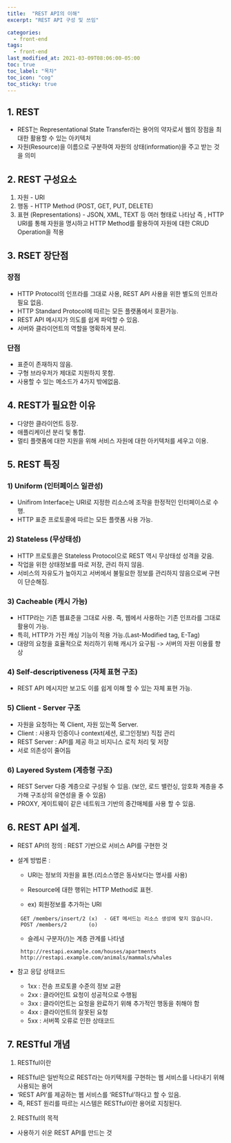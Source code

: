 ```yaml
---
title:  "REST API의 이해"
excerpt: "REST API 구성 및 쓰임"

categories:
  - front-end
tags:
  - front-end
last_modified_at: 2021-03-09T08:06:00-05:00
toc: true
toc_label: "목차"
toc_icon: "cog"
toc_sticky: true
---
```

## 1. REST
 - REST는 Representational State Transfer라는 용어의 약자로서 웹의 장점을 최대한 활용할 수 있는 아키텍처
 - 자원(Resource)을 이름으로 구분하여 자원의 상태(information)을 주고 받는 것을 의미

## 2. REST 구성요소
  1. 자원 - URI
  2. 행동 - HTTP Method (POST, GET, PUT, DELETE)
  3. 표현 (Representations) - JSON, XML, TEXT 등 여러 형태로 나타남
  즉 , HTTP URI를 통해 자원을 명시하고 HTTP Method를 활용하여 자원에 대한 CRUD Operation을 적용

## 3. RSET 장단점
### 장점
 - HTTP Protocol의 인프라를 그대로 사용, REST API 사용을 위한 별도의 인프라 필요 없음.
 - HTTP Standard Protocol에 따르는 모든 플랫폼에서 호환가능.
 - REST API 메시지가 의도를 쉽게 파악할 수 있음.
 - 서버와 클라이언트의 역할을 명확하게 분리.

### 단점
 - 표준이 존재하지 않음.
 - 구형 브라우저가 제대로 지원하지 못함.
 - 사용할 수 있는 메소드가 4가지 밖에없음.

## 4. REST가 필요한 이유
 - 다양한 클라이언트 등장.
 - 애플리케이션 분리 및 통합.
 - 멀티 플랫폼에 대한 지원을 위해 서비스 자원에 대한 아키텍처를 세우고 이용.

## 5. REST 특징
### 1) Uniform (인터페이스 일관성)
  - Unifirom Interface는 URI로 지정한 리소스에 조작을 한정적인 인터페이스로 수행.
  - HTTP 표준 프로토콜에 따르는 모든 플랫폼 사용 가능.

### 2) Stateless (무상태성)
 - HTTP 프로토콜은 Stateless Protocol으로 REST 역시 무상태성 성격을 갖음.
 - 작업을 위한 상태정보를 따로 저장, 관리 하지 않음.
 - 서비스의 자유도가 높아지고 서버에서 불필요한 정보를 관리하지 않음으로써 구현이 단순해짐.

### 3) Cacheable (캐시 가능)
 - HTTP라는 기존 웹표준을 그대로 사용. 즉, 웹에서 사용하는 기존 인프라를 그대로 활용이 가능.
 - 특히, HTTP가 가진 캐싱 기능이 적용 가능.(Last-Modified tag, E-Tag)
 - 대량의 요청을 효율적으로 처리하기 위해 캐시가 요구됨 -> 서버의 자원 이용률 향상

### 4) Self-descriptiveness (자체 표현 구조)
 - REST API 메시지만 보고도 이를 쉽게 이해 할 수 있는 자체 표현 가능.

### 5) Client - Server 구조
- 자원을 요청하는 쪽 Client, 자원 있는쪽 Server.
- Client : 사용자 인증이나 context(세션, 로그인정보) 직접 관리
- REST Server : API를 제공 하고 비지니스 로직 처리 및 저장
- 서로 의존성이 줄어듬

### 6) Layered System (계층형 구조)
- REST Server 다중 계층으로 구성될 수 있음.
  (보안, 로드 밸런싱, 암호화 계층을 추가해 구조상의 유연성을 줄 수 있음) 
- PROXY, 게이트웨이 같은 네트워크 기반의 중간매체를 사용 할 수 있음.

## 6. REST API 설계.
- REST API의 정의 : REST 기반으로 서비스 API를 구현한 것
- 설계 방법론 :
   - URI는 정보의 자원을 표현.(리소스명은 동사보다는 명사를 사용)
   - Resource에 대한 행위는 HTTP Method로 표현.

   - ex) 회원정보를 추가하는 URI
   ```
    GET /members/insert/2 (x)  - GET 메서드는 리소스 생성에 맞지 않습니다.
    POST /members/2       (o)
   ```

   - 슬레시 구분자(/)는 계층 관계를 나타냄
   ```
    http://restapi.example.com/houses/apartments
    http://restapi.example.com/animals/mammals/whales
   ```
   
- 참고 응답 상태코드
   - 1xx : 전송 프로토콜 수준의 정보 교환
   - 2xx : 클라어인트 요청이 성공적으로 수행됨
   - 3xx : 클라이언트는 요청을 완료하기 위해 추가적인 행동을 취해야 함
   - 4xx : 클라이언트의 잘못된 요청
   - 5xx : 서버쪽 오류로 인한 상태코드

## 7. RESTful 개념
1. RESTful이란
 - RESTful은 일반적으로 REST라는 아키텍처를 구현하는 웹 서비스를 나타내기 위해 사용되는 용어
 - ‘REST API’를 제공하는 웹 서비스를 ‘RESTful’하다고 할 수 있음.
 - 즉, REST 원리를 따르는 시스템은 RESTful이란 용어로 지칭된다.

2. RESTful의 목적
 - 사용하기 쉬운 REST API를 만드는 것
